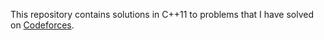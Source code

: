 This repository contains solutions in C++11 to problems that I have solved on [Codeforces](http://codeforces.com/problemset/).
